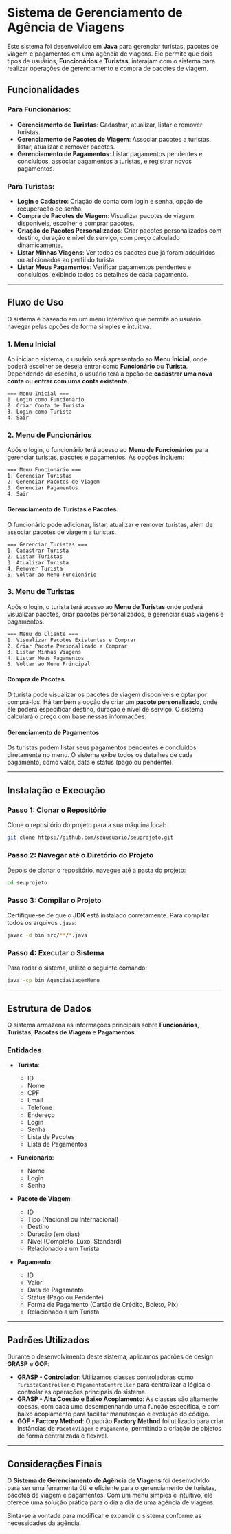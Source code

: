 
# Sistema de Gerenciamento de Agência de Viagens

Este sistema foi desenvolvido em **Java** para gerenciar turistas, pacotes de viagem e pagamentos em uma agência de viagens. Ele permite que dois tipos de usuários, **Funcionários** e **Turistas**, interajam com o sistema para realizar operações de gerenciamento e compra de pacotes de viagem.

## Funcionalidades

### Para Funcionários:
- **Gerenciamento de Turistas**: Cadastrar, atualizar, listar e remover turistas.
- **Gerenciamento de Pacotes de Viagem**: Associar pacotes a turistas, listar, atualizar e remover pacotes.
- **Gerenciamento de Pagamentos**: Listar pagamentos pendentes e concluídos, associar pagamentos a turistas, e registrar novos pagamentos.

### Para Turistas:
- **Login e Cadastro**: Criação de conta com login e senha, opção de recuperação de senha.
- **Compra de Pacotes de Viagem**: Visualizar pacotes de viagem disponíveis, escolher e comprar pacotes.
- **Criação de Pacotes Personalizados**: Criar pacotes personalizados com destino, duração e nível de serviço, com preço calculado dinamicamente.
- **Listar Minhas Viagens**: Ver todos os pacotes que já foram adquiridos ou adicionados ao perfil do turista.
- **Listar Meus Pagamentos**: Verificar pagamentos pendentes e concluídos, exibindo todos os detalhes de cada pagamento.

---

## Fluxo de Uso

O sistema é baseado em um menu interativo que permite ao usuário navegar pelas opções de forma simples e intuitiva.

### 1. Menu Inicial

Ao iniciar o sistema, o usuário será apresentado ao **Menu Inicial**, onde poderá escolher se deseja entrar como **Funcionário** ou **Turista**. Dependendo da escolha, o usuário terá a opção de **cadastrar uma nova conta** ou **entrar com uma conta existente**.

```
=== Menu Inicial ===
1. Login como Funcionário
2. Criar Conta de Turista
3. Login como Turista
4. Sair
```

### 2. Menu de Funcionários

Após o login, o funcionário terá acesso ao **Menu de Funcionários** para gerenciar turistas, pacotes e pagamentos. As opções incluem:

```
=== Menu Funcionário ===
1. Gerenciar Turistas
2. Gerenciar Pacotes de Viagem
3. Gerenciar Pagamentos
4. Sair
```

#### Gerenciamento de Turistas e Pacotes

O funcionário pode adicionar, listar, atualizar e remover turistas, além de associar pacotes de viagem a turistas.

```
=== Gerenciar Turistas ===
1. Cadastrar Turista
2. Listar Turistas
3. Atualizar Turista
4. Remover Turista
5. Voltar ao Menu Funcionário
```

### 3. Menu de Turistas

Após o login, o turista terá acesso ao **Menu de Turistas** onde poderá visualizar pacotes, criar pacotes personalizados, e gerenciar suas viagens e pagamentos.

```
=== Menu do Cliente ===
1. Visualizar Pacotes Existentes e Comprar
2. Criar Pacote Personalizado e Comprar
3. Listar Minhas Viagens
4. Listar Meus Pagamentos
5. Voltar ao Menu Principal
```

#### Compra de Pacotes

O turista pode visualizar os pacotes de viagem disponíveis e optar por comprá-los. Há também a opção de criar um **pacote personalizado**, onde ele poderá especificar destino, duração e nível de serviço. O sistema calculará o preço com base nessas informações.

#### Gerenciamento de Pagamentos

Os turistas podem listar seus pagamentos pendentes e concluídos diretamente no menu. O sistema exibe todos os detalhes de cada pagamento, como valor, data e status (pago ou pendente).

---

## Instalação e Execução

### Passo 1: Clonar o Repositório

Clone o repositório do projeto para a sua máquina local:

```bash
git clone https://github.com/seuusuario/seuprojeto.git
```

### Passo 2: Navegar até o Diretório do Projeto

Depois de clonar o repositório, navegue até a pasta do projeto:

```bash
cd seuprojeto
```

### Passo 3: Compilar o Projeto

Certifique-se de que o **JDK** está instalado corretamente. Para compilar todos os arquivos `.java`:

```bash
javac -d bin src/**/*.java
```

### Passo 4: Executar o Sistema

Para rodar o sistema, utilize o seguinte comando:

```bash
java -cp bin AgenciaViagemMenu
```

---

## Estrutura de Dados

O sistema armazena as informações principais sobre **Funcionários**, **Turistas**, **Pacotes de Viagem** e **Pagamentos**.

### Entidades

- **Turista**:
  - ID
  - Nome
  - CPF
  - Email
  - Telefone
  - Endereço
  - Login
  - Senha
  - Lista de Pacotes
  - Lista de Pagamentos

- **Funcionário**:
  - Nome
  - Login
  - Senha

- **Pacote de Viagem**:
  - ID
  - Tipo (Nacional ou Internacional)
  - Destino
  - Duração (em dias)
  - Nível (Completo, Luxo, Standard)
  - Relacionado a um Turista

- **Pagamento**:
  - ID
  - Valor
  - Data de Pagamento
  - Status (Pago ou Pendente)
  - Forma de Pagamento (Cartão de Crédito, Boleto, Pix)
  - Relacionado a um Turista

---

## Padrões Utilizados

Durante o desenvolvimento deste sistema, aplicamos padrões de design **GRASP** e **GOF**:

- **GRASP - Controlador**: Utilizamos classes controladoras como `TuristaController` e `PagamentoController` para centralizar a lógica e controlar as operações principais do sistema.
- **GRASP - Alta Coesão e Baixo Acoplamento**: As classes são altamente coesas, com cada uma desempenhando uma função específica, e com baixo acoplamento para facilitar manutenção e evolução do código.
- **GOF - Factory Method**: O padrão **Factory Method** foi utilizado para criar instâncias de `PacoteViagem` e `Pagamento`, permitindo a criação de objetos de forma centralizada e flexível.

---

## Considerações Finais

O **Sistema de Gerenciamento de Agência de Viagens** foi desenvolvido para ser uma ferramenta útil e eficiente para o gerenciamento de turistas, pacotes de viagem e pagamentos. Com um menu simples e intuitivo, ele oferece uma solução prática para o dia a dia de uma agência de viagens.

Sinta-se à vontade para modificar e expandir o sistema conforme as necessidades da agência.
